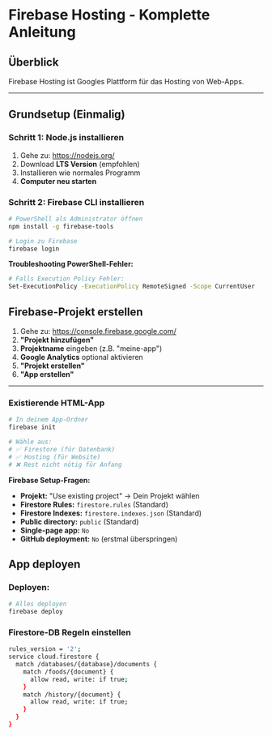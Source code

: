 # Firebase Hosting - Komplette Anleitung

## Überblick
Firebase Hosting ist Googles Plattform für das Hosting von Web-Apps.

---

## Grundsetup (Einmalig)

### **Schritt 1: Node.js installieren**
1. Gehe zu: https://nodejs.org/
2. Download **LTS Version** (empfohlen)
3. Installieren wie normales Programm
4. **Computer neu starten**

### **Schritt 2: Firebase CLI installieren**
```bash
# PowerShell als Administrator öffnen
npm install -g firebase-tools

# Login zu Firebase
firebase login
```

**Troubleshooting PowerShell-Fehler:**
```bash
# Falls Execution Policy Fehler:
Set-ExecutionPolicy -ExecutionPolicy RemoteSigned -Scope CurrentUser
```

## **Firebase-Projekt erstellen**
1. Gehe zu: https://console.firebase.google.com/
2. **"Projekt hinzufügen"**
3. **Projektname** eingeben (z.B. "meine-app")
4. **Google Analytics** optional aktivieren
5. **"Projekt erstellen"**
6. **"App erstellen"**

---

### **Existierende HTML-App**
```bash
# In deinem App-Ordner
firebase init

# Wähle aus:
# ✅ Firestore (für Datenbank)
# ✅ Hosting (für Website)
# ❌ Rest nicht nötig für Anfang
```

**Firebase Setup-Fragen:**
- **Projekt:** "Use existing project" → Dein Projekt wählen
- **Firestore Rules:** `firestore.rules` (Standard)
- **Firestore Indexes:** `firestore.indexes.json` (Standard)
- **Public directory:** `public` (Standard)
- **Single-page app:** `No`
- **GitHub deployment:** `No` (erstmal überspringen)

## App deployen

### **Deployen:**
```bash
# Alles deployen
firebase deploy

```

### **Firestore-DB Regeln einstellen**
```bash
rules_version = '2';
service cloud.firestore {
  match /databases/{database}/documents {
    match /foods/{document} {
      allow read, write: if true;
    }
    match /history/{document} {
      allow read, write: if true;
    }
  }
}

```
